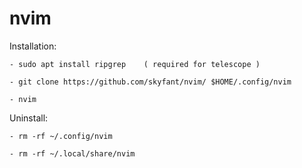 # nvim

Installation:

    - sudo apt install ripgrep    ( required for telescope )

    - git clone https://github.com/skyfant/nvim/ $HOME/.config/nvim

    - nvim

Uninstall:

    - rm -rf ~/.config/nvim

    - rm -rf ~/.local/share/nvim
